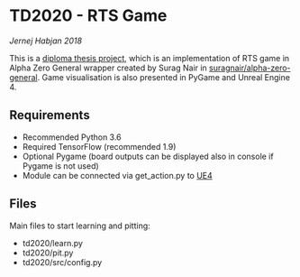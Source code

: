 # TD2020 - RTS Game
*Jernej Habjan 2018*

This is a [diploma thesis project](https://github.com/JernejHabjan/Diploma-Thesis), which is an implementation of RTS game in Alpha Zero General wrapper created by Surag Nair in [suragnair/alpha-zero-general](https://github.com/suragnair/alpha-zero-general).
Game visualisation is also presented in PyGame and Unreal Engine 4.

## Requirements
- Recommended Python 3.6
- Required TensorFlow (recommended 1.9)
- Optional Pygame (board outputs can be displayed also in console if Pygame is not used)
- Module can be connected via get_action.py to [UE4](https://github.com/JernejHabjan/TrumpDefense2020) 
## Files
Main files to start learning and pitting:
- td2020/learn.py
- td2020/pit.py
- td2020/src/config.py